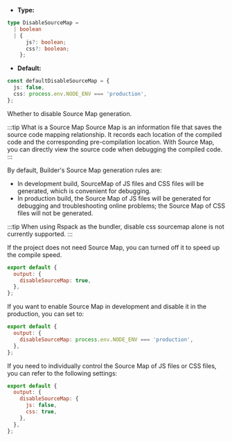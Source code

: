 - **Type:**

```ts
type DisableSourceMap =
  | boolean
  | {
      js?: boolean;
      css?: boolean;
    };
```

- **Default:**

```ts
const defaultDisableSourceMap = {
  js: false,
  css: process.env.NODE_ENV === 'production',
};
```

Whether to disable Source Map generation.

:::tip What is a Source Map
Source Map is an information file that saves the source code mapping relationship. It records each location of the compiled code and the corresponding pre-compilation location. With Source Map, you can directly view the source code when debugging the compiled code.
:::

By default, Builder's Source Map generation rules are:

- In development build, SourceMap of JS files and CSS files will be generated, which is convenient for debugging.
- In production build, the Source Map of JS files will be generated for debugging and troubleshooting online problems; the Source Map of CSS files will not be generated.

:::tip
When using Rspack as the bundler, disable css sourcemap alone is not currently supported.
:::

If the project does not need Source Map, you can turned off it to speed up the compile speed.

```js
export default {
  output: {
    disableSourceMap: true,
  },
};
```

If you want to enable Source Map in development and disable it in the production, you can set to:

```js
export default {
  output: {
    disableSourceMap: process.env.NODE_ENV === 'production',
  },
};
```

If you need to individually control the Source Map of JS files or CSS files, you can refer to the following settings:

```js
export default {
  output: {
    disableSourceMap: {
      js: false,
      css: true,
    },
  },
};
```
